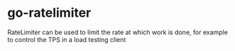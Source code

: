 # go-ratelimiter
RateLimiter can be used to limit the rate at which work is done, for example to control the TPS in a load testing client
